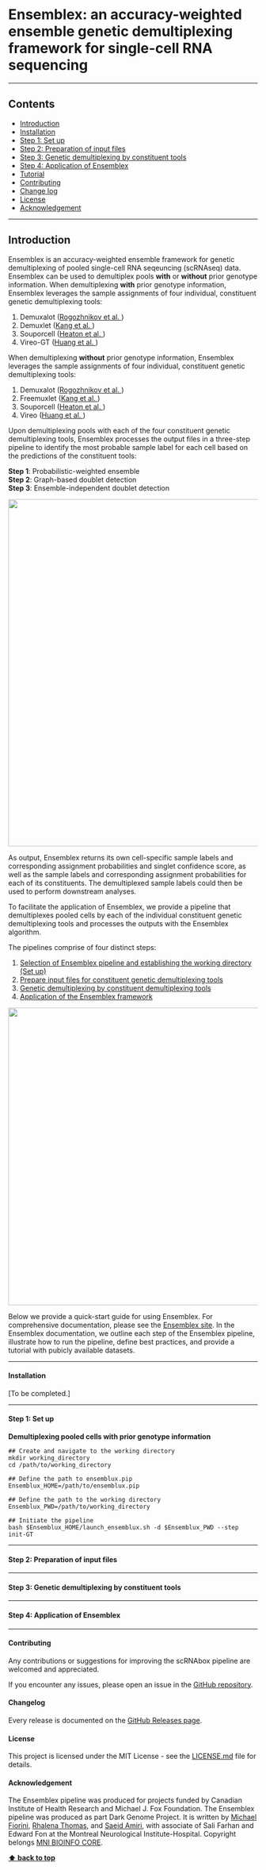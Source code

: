 # Ensemblex: an accuracy-weighted ensemble genetic demultiplexing framework for single-cell RNA sequencing

-------------
## Contents
- [Introduction](#introduction)
- [Installation](#installation)
- [Step 1: Set up](#step-1-set-up)
- [Step 2: Preparation of input files](#step-2-preparation-of-input-files)
- [Step 3: Genetic demultiplexing by constituent tools](#step-3-genetic-demultiplexing-by-constituent-tools)
- [Step 4: Application of Ensemblex](#step-4-application-of-ensemblex)
- [Tutorial](#tutorial)
- [Contributing](#contributing)
- [Change log](#change-log)
- [License](#license)
- [Acknowledgement](#acknowledgement)

---
## Introduction
Ensemblex is an accuracy-weighted ensemble framework for genetic demultiplexing of pooled single-cell RNA seqeuncing (scRNAseq) data. Ensemblex can be used to demultiplex pools **with** or **without** prior genotype information. When demultiplexing **with** prior genotype information, Ensemblex leverages the sample assignments of four individual, constituent genetic demultiplexing tools:

1. Demuxalot ([Rogozhnikov et al. ](https://www.biorxiv.org/content/10.1101/2021.05.22.443646v2.abstract))
2. Demuxlet ([Kang et al. ](https://www.nature.com/articles/nbt.4042))
3. Souporcell ([Heaton et al. ](https://www.nature.com/articles/s41592-020-0820-1))
4. Vireo-GT ([Huang et al. ](https://link.springer.com/article/10.1186/s13059-019-1865-2))

When demultiplexing **without** prior genotype information, Ensemblex leverages the sample assignments of four individual, constituent genetic demultiplexing tools:

1. Demuxalot ([Rogozhnikov et al. ](https://www.biorxiv.org/content/10.1101/2021.05.22.443646v2.abstract))
2. Freemuxlet ([Kang et al. ](https://www.nature.com/articles/nbt.4042))
3. Souporcell ([Heaton et al. ](https://www.nature.com/articles/s41592-020-0820-1))
4. Vireo ([Huang et al. ](https://link.springer.com/article/10.1186/s13059-019-1865-2))

Upon demultiplexing pools with each of the four constituent genetic demultiplexing tools, Ensemblex processes the output files in a three-step pipeline to identify the most probable sample label for each cell based on the predictions of the constituent tools:

**Step 1**: Probabilistic-weighted ensemble <br />
**Step 2**: Graph-based doublet detection <br />
**Step 3**: Ensemble-independent doublet detection <br />

 <p align="center">
 <img src="https://github.com/mfiorini9/Ensemblux/assets/97498007/b3853b82-231d-43c5-9b00-9f44510a4e84" width="650" height="700">
 </p>


As output, Ensemblex returns its own cell-specific sample labels and corresponding assignment probabilities and singlet confidence score, as well as the sample labels and corresponding assignment probabilities for each of its constituents. The demultiplexed sample labels could then be used to perform downstream analyses.

To facilitate the application of Ensemblex, we provide a pipeline that demultiplexes pooled cells by each of the individual constituent genetic demultiplexing tools and processes the outputs with the Ensemblex algorithm. 

The pipelines comprise of four distinct steps:

1. [Selection of Ensemblex pipeline and establishing the working directory (Set up)](#step-1-set-up)
2. [Prepare input files for constituent genetic demultiplexing tools](#step-2-preparation-of-input-files)
3. [Genetic demultiplexing by constituent demultiplexing tools](#step-3-genetic-demultiplexing-by-constituent-tools)
4. [Application of the Ensemblex framework](#step-4-application-of-ensemblex)

 <p align="center">
 <img src="https://github.com/mfiorini9/Ensemblux/assets/97498007/c1ba33da-e5d6-4d2d-82a5-24f46d7e84e0" width="550" height="600">
 </p>


Below we provide a quick-start guide for using Ensemblex. For comprehensive documentation, please see the [Ensemblex site](https://neurobioinfo.github.io/ensemblux/site/).
In the Ensemblex documentation, we outline each step of the Ensemblex pipeline, illustrate how to run the pipeline, define best practices, and provide a tutorial with pubicly available datasets. 

---
#### Installation

[To be completed.]

---
#### Step 1: Set up
**Demultiplexing pooled cells with prior genotype information**
```
## Create and navigate to the working directory
mkdir working_directory
cd /path/to/working_directory

## Define the path to ensemblux.pip
Ensemblux_HOME=/path/to/ensemblux.pip

## Define the path to the working directory
Ensemblux_PWD=/path/to/working_directory

## Initiate the pipeline
bash $Ensemblux_HOME/launch_ensemblux.sh -d $Ensemblux_PWD --step init-GT
```

---
#### Step 2: Preparation of input files

---
#### Step 3: Genetic demultiplexing by constituent tools

---
#### Step 4: Application of Ensemblex

---
#### Contributing
Any contributions or suggestions for improving the scRNAbox pipeline are welcomed and appreciated. 

If you encounter any issues, please open an issue in the [GitHub repository](https://github.com/neurobioinfo/scrnabox).

#### Changelog
Every release is documented on the [GitHub Releases page](https://github.com/neurobioinfo/ensemblux/releases).

#### License
This project is licensed under the MIT License - see the [LICENSE.md](https://github.com/neurobioinfo/ensemblux/blob/main/LICENSE) file for details.

#### Acknowledgement
The Ensemblex pipeline was produced for projects funded by Canadian Institute of Health Research and Michael J. Fox Foundation. The Ensemblex pipeline was produced as part Dark Genome Project. It is written by [Michael Fiorini](https://github.com/fiorini9), [Rhalena Thomas](https://github.com/RhalenaThomas), and [Saeid Amiri](https://github.com/saeidamiri1), with associate of Sali Farhan and Edward Fon at the Montreal Neurological Institute-Hospital. Copyright belongs [MNI BIOINFO CORE](https://github.com/neurobioinfo). 

**[⬆ back to top](#contents)**
